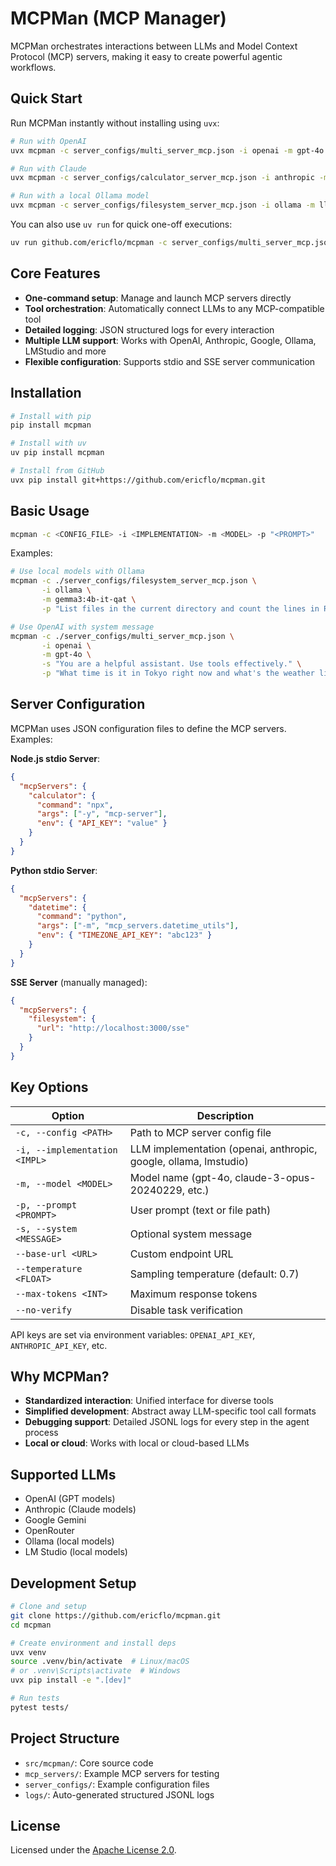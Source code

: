 # MCPMan (MCP Manager)

MCPMan orchestrates interactions between LLMs and Model Context Protocol (MCP) servers, making it easy to create powerful agentic workflows.

## Quick Start

Run MCPMan instantly without installing using `uvx`:

```bash
# Run with OpenAI
uvx mcpman -c server_configs/multi_server_mcp.json -i openai -m gpt-4o -p "Write a short poem about robots"

# Run with Claude
uvx mcpman -c server_configs/calculator_server_mcp.json -i anthropic -m claude-3-sonnet-20240229 -p "Calculate 245 * 378"

# Run with a local Ollama model
uvx mcpman -c server_configs/filesystem_server_mcp.json -i ollama -m llama3:8b -p "List files in this directory"
```

You can also use `uv run` for quick one-off executions:

```bash
uv run github.com/ericflo/mcpman -c server_configs/multi_server_mcp.json -i openai -m gpt-4o -p "What time is it in Tokyo?"
```

## Core Features

- **One-command setup**: Manage and launch MCP servers directly
- **Tool orchestration**: Automatically connect LLMs to any MCP-compatible tool
- **Detailed logging**: JSON structured logs for every interaction
- **Multiple LLM support**: Works with OpenAI, Anthropic, Google, Ollama, LMStudio and more
- **Flexible configuration**: Supports stdio and SSE server communication

## Installation

```bash
# Install with pip
pip install mcpman

# Install with uv
uv pip install mcpman

# Install from GitHub
uvx pip install git+https://github.com/ericflo/mcpman.git
```

## Basic Usage

```bash
mcpman -c <CONFIG_FILE> -i <IMPLEMENTATION> -m <MODEL> -p "<PROMPT>"
```

Examples:

```bash
# Use local models with Ollama
mcpman -c ./server_configs/filesystem_server_mcp.json \
       -i ollama \
       -m gemma3:4b-it-qat \
       -p "List files in the current directory and count the lines in README.md"

# Use OpenAI with system message
mcpman -c ./server_configs/multi_server_mcp.json \
       -i openai \
       -m gpt-4o \
       -s "You are a helpful assistant. Use tools effectively." \
       -p "What time is it in Tokyo right now and what's the weather like there?"
```

## Server Configuration

MCPMan uses JSON configuration files to define the MCP servers. Examples:

**Node.js stdio Server**:
```json
{
  "mcpServers": {
    "calculator": {
      "command": "npx",
      "args": ["-y", "mcp-server"],
      "env": { "API_KEY": "value" }
    }
  }
}
```

**Python stdio Server**:
```json
{
  "mcpServers": {
    "datetime": {
      "command": "python",
      "args": ["-m", "mcp_servers.datetime_utils"],
      "env": { "TIMEZONE_API_KEY": "abc123" }
    }
  }
}
```

**SSE Server** (manually managed):
```json
{
  "mcpServers": {
    "filesystem": {
      "url": "http://localhost:3000/sse"
    }
  }
}
```

## Key Options

| Option | Description |
|--------|-------------|
| `-c, --config <PATH>` | Path to MCP server config file |
| `-i, --implementation <IMPL>` | LLM implementation (openai, anthropic, google, ollama, lmstudio) |
| `-m, --model <MODEL>` | Model name (gpt-4o, claude-3-opus-20240229, etc.) |
| `-p, --prompt <PROMPT>` | User prompt (text or file path) |
| `-s, --system <MESSAGE>` | Optional system message |
| `--base-url <URL>` | Custom endpoint URL |
| `--temperature <FLOAT>` | Sampling temperature (default: 0.7) |
| `--max-tokens <INT>` | Maximum response tokens |
| `--no-verify` | Disable task verification |

API keys are set via environment variables: `OPENAI_API_KEY`, `ANTHROPIC_API_KEY`, etc.

## Why MCPMan?

- **Standardized interaction**: Unified interface for diverse tools
- **Simplified development**: Abstract away LLM-specific tool call formats
- **Debugging support**: Detailed JSONL logs for every step in the agent process 
- **Local or cloud**: Works with local or cloud-based LLMs

## Supported LLMs

- OpenAI (GPT models)
- Anthropic (Claude models)
- Google Gemini
- OpenRouter
- Ollama (local models)
- LM Studio (local models)

## Development Setup

```bash
# Clone and setup
git clone https://github.com/ericflo/mcpman.git
cd mcpman

# Create environment and install deps
uvx venv
source .venv/bin/activate  # Linux/macOS
# or .venv\Scripts\activate  # Windows
uvx pip install -e ".[dev]"

# Run tests
pytest tests/
```

## Project Structure

- `src/mcpman/`: Core source code
- `mcp_servers/`: Example MCP servers for testing
- `server_configs/`: Example configuration files
- `logs/`: Auto-generated structured JSONL logs

## License

Licensed under the [Apache License 2.0](LICENSE).